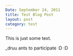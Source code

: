 ```yaml
---
Date: September 24, 2011
title: Test Blog Post
layout: post
category: test
---
```


This is just some text.

_druu ants to participate :D :D